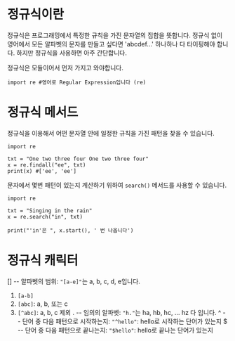 # 정규식이란
정규식은 프로그래밍에서 특정한 규칙을 가진 문자열의 집합을 뜻합니다. 정규식 없이 영어에서 모든 알파벳의 문자를 만들고 싶다면 'abcdef...' 하나하나 다 타이핑해야 합니다. 하지만 정규식을 사용하면 아주 간단합니다.

정규식은 모듈이어서 먼저 가지고 와야합니다.

```
import re #영어로 Regular Expression입니다 (re)
```

# 정규식 메서드
정규식을 이용해서 어떤 문자열 안에 일정한 규칙을 가진 패턴을 찾을 수 있습니다.

```
import re

txt = "One two three four One two three four"
x = re.findall("ee", txt)
print(x) #['ee', 'ee']
```

문자에서 몇번 패턴이 있는지 계산하기 위하여 `search()` 메서드를 사용할 수 있습니다.

```
import re

txt = "Singing in the rain"
x = re.search("in", txt)

print("'in'은 ", x.start(), ' 번 나옵니다')
```

# 정규식 캐릭터
[] -- 알파벳의 범위: `"[a-e]"`는 a, b, c, d, e입니다.
  1. `[a-b]`
  2. `[abc]`: a, b, 또는 c
  3. `[^abc]`: a, b, c 제외
. -- 임의의 알파벳: `"h."`는 ha, hb, hc, ... hz 다 입니다.
^ -- 단어 중 다음 패턴으로 시작하는지: `"^hello"`: hello로 시작하는 단어가 있는지
$ -- 단어 중 다음 패턴으로 끝나는지: `"$hello"`: hello로 끝나는 단어가 있는지


